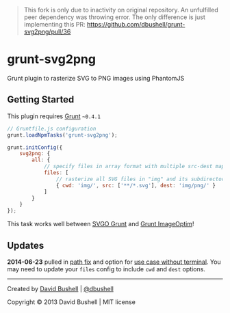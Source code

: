 > This fork is only due to inactivity on original repository. An unfulfilled peer dependency was throwing error. The only difference is just implementing this PR: https://github.com/dbushell/grunt-svg2png/pull/36 

grunt-svg2png
=============

Grunt plugin to rasterize SVG to PNG images using PhantomJS

## Getting Started

This plugin requires [Grunt](http://gruntjs.com/) `~0.4.1`

````javascript
// Gruntfile.js configuration
grunt.loadNpmTasks('grunt-svg2png');

grunt.initConfig({
    svg2png: {
        all: {
            // specify files in array format with multiple src-dest mapping
            files: [
                // rasterize all SVG files in "img" and its subdirectories to "img/png"
                { cwd: 'img/', src: ['**/*.svg'], dest: 'img/png/' }
            ]
        }
    }
});
````

This task works well between [SVGO Grunt](https://github.com/svg/svgo-grunt) and [Grunt ImageOptim](https://github.com/JamieMason/grunt-imageoptim)!

## Updates

**2014-06-23** pulled in [path fix](https://github.com/dbushell/grunt-svg2png/pull/9) and option for [use case without terminal](https://github.com/dbushell/grunt-svg2png/pull/13). You may need to update your `files` config to include `cwd` and `dest` options.

* * *

Created by [David Bushell](http://dbushell.com) | [@dbushell](http://twitter.com/dbushell)

Copyright © 2013 David Bushell | MIT license
